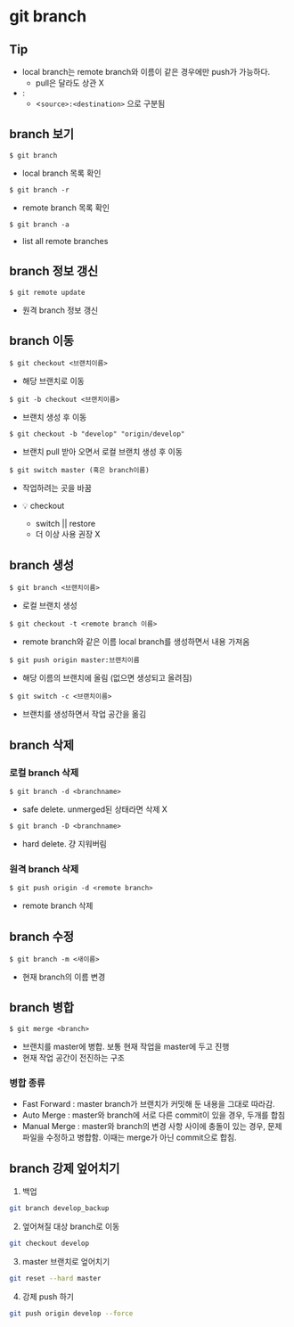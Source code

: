 # git branch



## Tip

- local branch는 remote branch와 이름이 같은 경우에만 push가 가능하다.
  - pull은 달라도 상관 X
- :
  - <`source>:<destination>` 으로 구분됨



## branch 보기

```
$ git branch
```

- local branch 목록 확인



```
$ git branch -r
```

- remote branch 목록 확인



```
$ git branch -a
```

- list all remote branches



## branch 정보 갱신

```
$ git remote update
```

- 원격 branch 정보 갱신



## branch 이동

```
$ git checkout <브랜치이름>
```

- 해당 브랜치로 이동



```
$ git -b checkout <브랜치이름>
```

- 브랜치 생성 후 이동

```
$ git checkout -b "develop" "origin/develop"
```

- 브랜치 pull 받아 오면서 로컬 브랜치 생성 후 이동

```
$ git switch master (혹은 branch이름)
```

- 작업하려는 곳을 바꿈

- :bulb: checkout
  - switch ||  restore
  - 더 이상 사용 권장 X



## branch 생성

```
$ git branch <브랜치이름>
```

- 로컬 브랜치 생성



```
$ git checkout -t <remote branch 이름>
```

- remote branch와 같은 이름 local branch를 생성하면서 내용 가져옴



```
$ git push origin master:브랜치이름
```

- 해당 이름의 브랜치에 올림 (없으면 생성되고 올려짐)



```
$ git switch -c <브랜치이름>
```

- 브랜치를 생성하면서 작업 공간을 옮김



## branch 삭제

### 로컬 branch 삭제

```
$ git branch -d <branchname>
```

- safe delete. unmerged된 상태라면 삭제 X



```
$ git branch -D <branchname>
```

- hard delete. 걍 지워버림



### 원격 branch 삭제

```
$ git push origin -d <remote branch>
```

- remote branch 삭제



## branch 수정

```
$ git branch -m <새이름>
```

- 현재 branch의 이름 변경



## branch 병합

```
$ git merge <branch>
```

- 브랜치를 master에 병합. 보통 현재 작업을 master에 두고 진행
- 현재 작업 공간이 전진하는 구조



### 병합 종류

- Fast Forward : master branch가 브랜치가 커밋해 둔 내용을 그대로 따라감.
- Auto Merge : master와 branch에 서로 다른 commit이 있을 경우, 두개를 합침
- Manual Merge : master와 branch의 변경 사항 사이에 충돌이 있는 경우, 문제 파일을 수정하고 병합함. 이때는 merge가 아닌 commit으로 합침.



## branch 강제 엎어치기

1. 백업

```bash
git branch develop_backup
```

2. 엎어쳐질 대상 branch로 이동

```bash
git checkout develop
```

3. master 브랜치로 엎어치기

```bash
git reset --hard master
```

4. 강제 push 하기

```bash
git push origin develop --force
```













